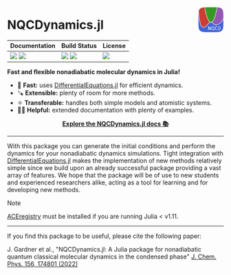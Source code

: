 

<p align="right">
  <a href="https://nqcd.github.io/NQCDynamics.jl/stable/">
    <img src="https://github.com/NQCD/NQCDLogo/blob/main/images/logo_with_text.png" alt="NQCDynamics.jl logo"
         title="NQCDynamics.jl" align="right" height="60"/>
  </a>
</p>

# NQCDynamics.jl

| **Documentation**                                     | **Build Status**                                |  **License**                     |
|:------------------------------------------------------|:----------------------------------------------- |:-------------------------------- |
| [![][docs-img]][docs-url] [![][ddocs-img]][ddocs-url] | [![][ci-img]][ci-url] [![][ccov-img]][ccov-url] | [![][license-img]][license-url]  |

[ddocs-img]: https://img.shields.io/badge/docs-dev-blue.svg
[ddocs-url]: https://nqcd.github.io/NQCDynamics.jl/dev/

[docs-img]: https://img.shields.io/badge/docs-stable-blue.svg
[docs-url]: https://nqcd.github.io/NQCDynamics.jl/stable/

[ci-img]: https://github.com/nqcd/NQCDynamics.jl/actions/workflows/CI.yml/badge.svg
[ci-url]: https://github.com/nqcd/NQCDynamics.jl/actions/workflows/CI.yml

[ccov-img]: https://codecov.io/gh/NQCD/NQCDynamics.jl/branch/main/graph/badge.svg
[ccov-url]: https://codecov.io/gh/NQCD/NQCDynamics.jl

[license-img]: https://img.shields.io/github/license/NQCD/NQCDynamics.jl
[license-url]: https://github.com/NQCD/NQCDynamics.jl/blob/main/LICENSE

**Fast and flexible nonadiabatic molecular dynamics in Julia!**

-  🚗 **Fast:** uses [DifferentialEquations.jl](https://diffeq.sciml.ai/stable/) for efficient dynamics.
-  🪚 **Extensible:** plenty of room for more methods.
- ⚛️ **Transferable:** handles both simple models and atomistic systems.
- 👩‍🏫 **Helpful:** extended documentation with plenty of examples.

<p align="center">
<a href="https://nqcd.github.io/NQCDynamics.jl/stable/"><strong>Explore the NQCDynamics.jl docs 📚</strong></a>
</p>

---

With this package you can generate the initial conditions and perform the dynamics for your nonadiabatic dynamics simulations.
Tight integration with [DifferentialEquations.jl](https://diffeq.sciml.ai/stable/)
makes the implementation of new methods relatively simple since we
build upon an already successful package providing a vast array of features.
We hope that the package will be of use to new students and experienced researchers alike, acting as a tool for learning and for developing new methods.

> [!NOTE]
> [ACEregistry](https://github.com/ACEsuit/ACEregistry) must be installed if you are running Julia < v1.11. 

--- 

If you find this package to be useful, please cite the following paper:

J. Gardner et al., "NQCDynamics.jl: A Julia package for nonadiabatic quantum classical molecular dynamics in the condensed phase" <a href="https://pubs.aip.org/aip/jcp/article-abstract/156/17/174801/2841279/NQCDynamics-jl-A-Julia-package-for-nonadiabatic?redirectedFrom=fulltext"> J. Chem. Phys. 156, 174801 (2022) </a>
